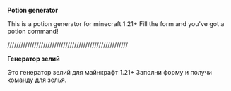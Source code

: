 **Potion generator**

This is a potion generator for minecraft 1.21+
Fill the form and you've got a potion command!

//////////////////////////////////////////////////////

**Генератор зелий**

Это генератор зелий для майнкрафт 1.21+
Заполни форму и получи команду для зелья.
